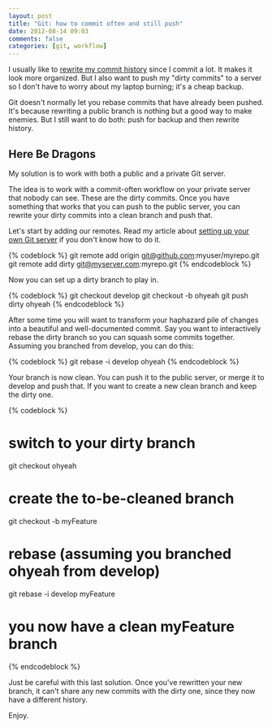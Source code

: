 ```yaml
---
layout: post
title: "Git: how to commit often and still push"
date: 2012-08-14 09:03
comments: false
categories: [git, workflow]
---
```


I usually like to [rewrite my commit history](http://git-scm.com/book/ch6-4.html) since I commit a lot. It makes it look more organized. But I also want to push my "dirty commits" to a server so I don't have to worry about my laptop burning; it's a cheap backup.

Git doesn't normally let you rebase commits that have already been pushed. It's because rewriting a public branch is nothing but a good way to make enemies. But I still want to do both: push for backup and then rewrite history.

<!--more-->

## Here Be Dragons

My solution is to work with both a public and a private Git server.

The idea is to work with a commit-often workflow on your private server that nobody can see. These are the dirty commits. Once you have something that works that you can push to the public server, you can rewrite your dirty commits into a clean branch and push that.

Let's start by adding our remotes. Read my article about [setting up your own Git server](/2012/08/set-up-your-own-git-server/) if you don't know how to do it.

{% codeblock %}
git remote add origin git@github.com:myuser/myrepo.git
git remote add dirty git@myserver.com:myrepo.git
{% endcodeblock %}

Now you can set up a dirty branch to play in.

{% codeblock %}
git checkout develop
git checkout -b ohyeah
git push dirty ohyeah
{% endcodeblock %}

After some time you will want to transform your haphazard pile of changes into a beautiful and well-documented commit. Say you want to interactively rebase the dirty branch so you can squash some commits together. Assuming you branched from develop, you can do this:

{% codeblock %}
git rebase -i develop ohyeah
{% endcodeblock %}

Your branch is now clean. You can push it to the public server, or merge it to develop and push that. If you want to create a new clean branch and keep the dirty one.

{% codeblock %}
# switch to your dirty branch
git checkout ohyeah
 
# create the to-be-cleaned branch
git checkout -b myFeature
 
# rebase (assuming you branched ohyeah from develop)
git rebase -i develop myFeature
 
# you now have a clean myFeature branch
{% endcodeblock %}

Just be careful with this last solution. Once you've rewritten your new branch, it can't share any new commits with the dirty one, since they now have a different history.

Enjoy.
